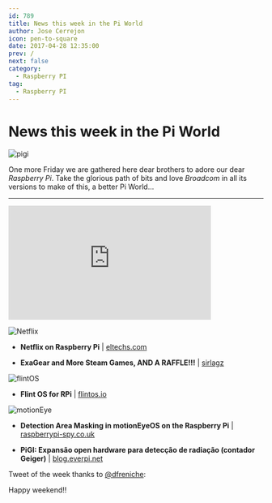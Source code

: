 ```yaml
---
id: 789
title: News this week in the Pi World
author: Jose Cerrejon
icon: pen-to-square
date: 2017-04-28 12:35:00
prev: /
next: false
category:
  - Raspberry PI
tag:
  - Raspberry PI
---
```


# News this week in the Pi World

![pigi](/images/2017/04/pigi.png)

One more Friday we are gathered here dear brothers to adore our dear *Raspberry Pi*. Take the glorious path of bits and love *Broadcom* in all its versions to make of this, a better Pi World...

- - -
<iframe width="400" height="225" src="https://www.youtube.com/embed/cQC2TvR6uiU?rel=0" frameborder="0" allowfullscreen></iframe>

![Netflix](/images/2017/04/netflixPi.jpg)

* **Netflix on Raspberry Pi** | [eltechs.com](https://eltechs.com/netflix-raspberry-pi/?utm_source=twitter&utm_medium=netflix-raspberry-pi&utm_campaign=organic)

* **ExaGear and More Steam Games, AND A RAFFLE!!!** | [sirlagz](http://sirlagz.net/2017/04/25/exagear-and-more-steam-games-and-a-raffle/)

![flintOS](/images/2017/04/flintOS.png)

* **Flint OS for RPi** | [flintos.io](https://flintos.io/download/flint-os-rpi-v021-beetle/)

![motionEye](/images/2017/04/motionEye.png)

* **Detection Area Masking in motionEyeOS on the Raspberry Pi** | [raspberrypi-spy.co.uk](http://www.raspberrypi-spy.co.uk/2017/04/detection-area-masking-in-motioneyeos-raspberry-pi/)

* **PiGI: Expansão open hardware para detecção de radiação (contador Geiger)** | [blog.everpi.net](http://blog.everpi.net/2017/04/raspberry-pi-expansao-radiacao.html)


Tweet of the week thanks to [@dfreniche](https://twitter.com/dfreniche):




Happy weekend!!
